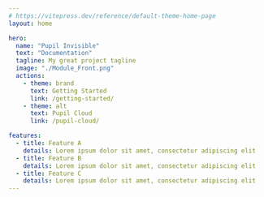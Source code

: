 ```yaml
---
# https://vitepress.dev/reference/default-theme-home-page
layout: home

hero:
  name: "Pupil Invisible"
  text: "Documentation"
  tagline: My great project tagline
  image: "./Module_Front.png"
  actions:
    - theme: brand
      text: Getting Started
      link: /getting-started/
    - theme: alt
      text: Pupil Cloud
      link: /pupil-cloud/

features:
  - title: Feature A
    details: Lorem ipsum dolor sit amet, consectetur adipiscing elit
  - title: Feature B
    details: Lorem ipsum dolor sit amet, consectetur adipiscing elit
  - title: Feature C
    details: Lorem ipsum dolor sit amet, consectetur adipiscing elit
---
```


